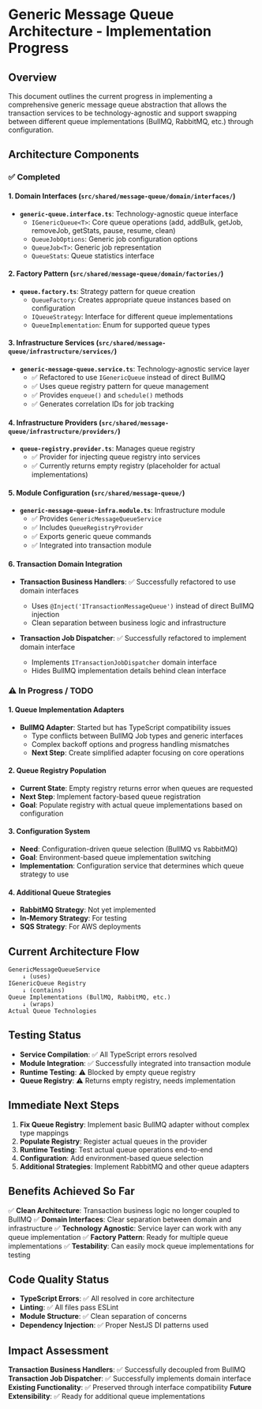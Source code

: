 # Generic Message Queue Architecture - Implementation Progress

## Overview

This document outlines the current progress in implementing a comprehensive generic message queue abstraction that allows the transaction services to be technology-agnostic and support swapping between different queue implementations (BullMQ, RabbitMQ, etc.) through configuration.

## Architecture Components

### ✅ Completed

#### 1. Domain Interfaces (`src/shared/message-queue/domain/interfaces/`)

- **`generic-queue.interface.ts`**: Technology-agnostic queue interface
  - `IGenericQueue<T>`: Core queue operations (add, addBulk, getJob, removeJob, getStats, pause, resume, clean)
  - `QueueJobOptions`: Generic job configuration options
  - `QueueJob<T>`: Generic job representation
  - `QueueStats`: Queue statistics interface

#### 2. Factory Pattern (`src/shared/message-queue/domain/factories/`)

- **`queue.factory.ts`**: Strategy pattern for queue creation
  - `QueueFactory`: Creates appropriate queue instances based on configuration
  - `IQueueStrategy`: Interface for different queue implementations
  - `QueueImplementation`: Enum for supported queue types

#### 3. Infrastructure Services (`src/shared/message-queue/infrastructure/services/`)

- **`generic-message-queue.service.ts`**: Technology-agnostic service layer
  - ✅ Refactored to use `IGenericQueue` instead of direct BullMQ
  - ✅ Uses queue registry pattern for queue management
  - ✅ Provides `enqueue()` and `schedule()` methods
  - ✅ Generates correlation IDs for job tracking

#### 4. Infrastructure Providers (`src/shared/message-queue/infrastructure/providers/`)

- **`queue-registry.provider.ts`**: Manages queue registry
  - ✅ Provider for injecting queue registry into services
  - ✅ Currently returns empty registry (placeholder for actual implementations)

#### 5. Module Configuration (`src/shared/message-queue/`)

- **`generic-message-queue-infra.module.ts`**: Infrastructure module
  - ✅ Provides `GenericMessageQueueService` 
  - ✅ Includes `QueueRegistryProvider`
  - ✅ Exports generic queue commands
  - ✅ Integrated into transaction module

#### 6. Transaction Domain Integration

- **Transaction Business Handlers**: ✅ Successfully refactored to use domain interfaces
  - Uses `@Inject('ITransactionMessageQueue')` instead of direct BullMQ injection
  - Clean separation between business logic and infrastructure
  
- **Transaction Job Dispatcher**: ✅ Successfully refactored to implement domain interface
  - Implements `ITransactionJobDispatcher` domain interface
  - Hides BullMQ implementation details behind clean interface

### ⚠️ In Progress / TODO

#### 1. Queue Implementation Adapters

- **BullMQ Adapter**: Started but has TypeScript compatibility issues
  - Type conflicts between BullMQ Job types and generic interfaces
  - Complex backoff options and progress handling mismatches
  - **Next Step**: Create simplified adapter focusing on core operations

#### 2. Queue Registry Population

- **Current State**: Empty registry returns error when queues are requested
- **Next Step**: Implement factory-based queue registration
- **Goal**: Populate registry with actual queue implementations based on configuration

#### 3. Configuration System

- **Need**: Configuration-driven queue selection (BullMQ vs RabbitMQ)
- **Goal**: Environment-based queue implementation switching
- **Implementation**: Configuration service that determines which queue strategy to use

#### 4. Additional Queue Strategies

- **RabbitMQ Strategy**: Not yet implemented
- **In-Memory Strategy**: For testing
- **SQS Strategy**: For AWS deployments

## Current Architecture Flow

```
GenericMessageQueueService
    ↓ (uses)
IGenericQueue Registry
    ↓ (contains)
Queue Implementations (BullMQ, RabbitMQ, etc.)
    ↓ (wraps)
Actual Queue Technologies
```

## Testing Status

- **Service Compilation**: ✅ All TypeScript errors resolved
- **Module Integration**: ✅ Successfully integrated into transaction module
- **Runtime Testing**: ⚠️ Blocked by empty queue registry
- **Queue Registry**: ⚠️ Returns empty registry, needs implementation

## Immediate Next Steps

1. **Fix Queue Registry**: Implement basic BullMQ adapter without complex type mappings
2. **Populate Registry**: Register actual queues in the provider
3. **Runtime Testing**: Test actual queue operations end-to-end
4. **Configuration**: Add environment-based queue selection
5. **Additional Strategies**: Implement RabbitMQ and other queue adapters

## Benefits Achieved So Far

✅ **Clean Architecture**: Transaction business logic no longer coupled to BullMQ
✅ **Domain Interfaces**: Clear separation between domain and infrastructure
✅ **Technology Agnostic**: Service layer can work with any queue implementation
✅ **Factory Pattern**: Ready for multiple queue implementations
✅ **Testability**: Can easily mock queue implementations for testing

## Code Quality Status

- **TypeScript Errors**: ✅ All resolved in core architecture
- **Linting**: ✅ All files pass ESLint
- **Module Structure**: ✅ Clean separation of concerns
- **Dependency Injection**: ✅ Proper NestJS DI patterns used

## Impact Assessment

**Transaction Business Handlers**: ✅ Successfully decoupled from BullMQ
**Transaction Job Dispatcher**: ✅ Successfully implements domain interface  
**Existing Functionality**: ✅ Preserved through interface compatibility
**Future Extensibility**: ✅ Ready for additional queue implementations
